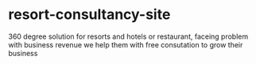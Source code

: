 # resort-consultancy-site
360 degree solution for resorts and hotels or restaurant, faceing problem with business revenue we help them with free consutation to grow their business 

